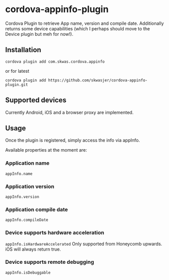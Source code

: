 # cordova-appinfo-plugin
Cordova Plugin to retrieve App name, version and compile date. Additionally returns some device capabilities (which I perhaps should move to the Device plugin but meh for now!).

## Installation ##

`cordova plugin add com.skwas.cordova.appinfo`

or for latest

`cordova plugin add https://github.com/skwasjer/cordova-appinfo-plugin.git`

## Supported devices ##

Currently Android, iOS and a browser proxy are implemented.

## Usage ##

Once the plugin is registered, simply access the info via appInfo.

Available properties at the moment are:

### Application name ###
`appInfo.name`

### Application version ###
`appInfo.version`

### Application compile date ###
`appInfo.compileDate`

### Device supports hardware acceleration ###
`appInfo.isHardwareAccelerated`
Only supported from Honeycomb upwards. iOS will always return true.

### Device supports remote debugging ###
`appInfo.isDebuggable`